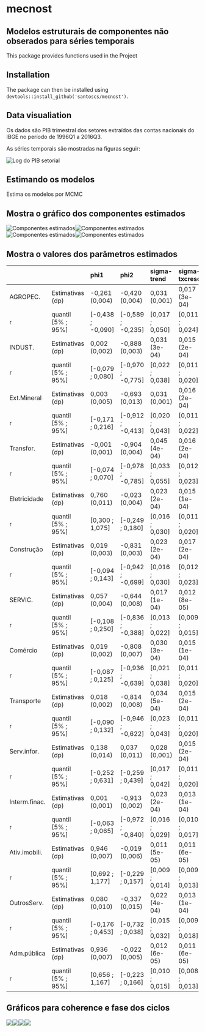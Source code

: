 mecnost
=======

Modelos estruturais de componentes não obserados para séries temporais
----------------------------------------------------------------------

This package provides functions used in the Project

Installation
------------

The package can then be installed using
`devtools::install_github('santoscs/mecnost')`.

Data visualiation
-----------------

Os dados são PIB trimestral dos setores extraídos das contas nacionais
do IBGE no período de 1996Q1 a 2016Q3.

As séries temporais são mostradas na figuras seguir:

![Log do PIB
setorial](README_files/figure-markdown_strict/unnamed-chunk-1-1.png)

Estimando os modelos
--------------------

Estima os modelos por MCMC

Mostra o gráfico dos componentes estimados
------------------------------------------

![Componentes
estimados](README_files/figure-markdown_strict/plot%20uc-1.png)![Componentes
estimados](README_files/figure-markdown_strict/plot%20uc-2.png)![Componentes
estimados](README_files/figure-markdown_strict/plot%20uc-3.png)![Componentes
estimados](README_files/figure-markdown_strict/plot%20uc-4.png)

Mostra o valores dos parâmetros estimados
-----------------------------------------

<table>
<thead>
<tr class="header">
<th></th>
<th></th>
<th align="left">phi1</th>
<th align="left">phi2</th>
<th align="left">sigma-trend</th>
<th align="left">sigma-txcresc</th>
<th align="left">sigma-ciclo</th>
</tr>
</thead>
<tbody>
<tr class="odd">
<td>AGROPEC.</td>
<td>Estimativas (dp)</td>
<td align="left">-0,261 (0,004)</td>
<td align="left">-0,420 (0,004)</td>
<td align="left">0,031 (0,001)</td>
<td align="left">0,017 (3e-04)</td>
<td align="left">0,161 (4e-04)</td>
</tr>
<tr class="even">
<td>r</td>
<td>quantil [5% ; 95%]</td>
<td align="left">[-0,438 ; -0,090]</td>
<td align="left">[-0,589 ; -0,235]</td>
<td align="left">[0,017 ; 0,050]</td>
<td align="left">[0,011 ; 0,024]</td>
<td align="left">[0,139 ; 0,188]</td>
</tr>
<tr class="odd">
<td>INDUST.</td>
<td>Estimativas (dp)</td>
<td align="left">0,002 (0,002)</td>
<td align="left">-0,888 (0,003)</td>
<td align="left">0,031 (3e-04)</td>
<td align="left">0,015 (2e-04)</td>
<td align="left">0,017 (3e-04)</td>
</tr>
<tr class="even">
<td>r</td>
<td>quantil [5% ; 95%]</td>
<td align="left">[-0,079 ; 0,080]</td>
<td align="left">[-0,970 ; -0,775]</td>
<td align="left">[0,022 ; 0,038]</td>
<td align="left">[0,011 ; 0,020]</td>
<td align="left">[0,012 ; 0,025]</td>
</tr>
<tr class="odd">
<td>Ext.Mineral</td>
<td>Estimativas (dp)</td>
<td align="left">0,003 (0,005)</td>
<td align="left">-0,693 (0,013)</td>
<td align="left">0,031 (0,001)</td>
<td align="left">0,016 (2e-04)</td>
<td align="left">0,026 (0,001)</td>
</tr>
<tr class="even">
<td>r</td>
<td>quantil [5% ; 95%]</td>
<td align="left">[-0,171 ; 0,216]</td>
<td align="left">[-0,912 ; -0,413]</td>
<td align="left">[0,020 ; 0,043]</td>
<td align="left">[0,011 ; 0,022]</td>
<td align="left">[0,016 ; 0,038]</td>
</tr>
<tr class="odd">
<td>Transfor.</td>
<td>Estimativas (dp)</td>
<td align="left">-0,001 (0,001)</td>
<td align="left">-0,904 (0,004)</td>
<td align="left">0,045 (4e-04)</td>
<td align="left">0,016 (2e-04)</td>
<td align="left">0,021 (4e-04)</td>
</tr>
<tr class="even">
<td>r</td>
<td>quantil [5% ; 95%]</td>
<td align="left">[-0,074 ; 0,070]</td>
<td align="left">[-0,978 ; -0,785]</td>
<td align="left">[0,033 ; 0,055]</td>
<td align="left">[0,012 ; 0,023]</td>
<td align="left">[0,013 ; 0,033]</td>
</tr>
<tr class="odd">
<td>Eletricidade</td>
<td>Estimativas (dp)</td>
<td align="left">0,760 (0,011)</td>
<td align="left">-0,023 (0,004)</td>
<td align="left">0,023 (2e-04)</td>
<td align="left">0,015 (1e-04)</td>
<td align="left">0,021 (2e-04)</td>
</tr>
<tr class="even">
<td>r</td>
<td>quantil [5% ; 95%]</td>
<td align="left">[0,300 ; 1,075]</td>
<td align="left">[-0,249 ; 0,180]</td>
<td align="left">[0,016 ; 0,030]</td>
<td align="left">[0,011 ; 0,020]</td>
<td align="left">[0,015 ; 0,027]</td>
</tr>
<tr class="odd">
<td>Construção</td>
<td>Estimativas (dp)</td>
<td align="left">0,019 (0,003)</td>
<td align="left">-0,831 (0,003)</td>
<td align="left">0,023 (2e-04)</td>
<td align="left">0,017 (2e-04)</td>
<td align="left">0,017 (1e-04)</td>
</tr>
<tr class="even">
<td>r</td>
<td>quantil [5% ; 95%]</td>
<td align="left">[-0,094 ; 0,143]</td>
<td align="left">[-0,942 ; -0,699]</td>
<td align="left">[0,016 ; 0,030]</td>
<td align="left">[0,012 ; 0,023]</td>
<td align="left">[0,012 ; 0,022]</td>
</tr>
<tr class="odd">
<td>SERVIC.</td>
<td>Estimativas (dp)</td>
<td align="left">0,057 (0,004)</td>
<td align="left">-0,644 (0,008)</td>
<td align="left">0,017 (1e-04)</td>
<td align="left">0,012 (8e-05)</td>
<td align="left">0,015 (2e-04)</td>
</tr>
<tr class="even">
<td>r</td>
<td>quantil [5% ; 95%]</td>
<td align="left">[-0,108 ; 0,250]</td>
<td align="left">[-0,836 ; -0,388]</td>
<td align="left">[0,013 ; 0,022]</td>
<td align="left">[0,009 ; 0,015]</td>
<td align="left">[0,011 ; 0,019]</td>
</tr>
<tr class="odd">
<td>Comércio</td>
<td>Estimativas (dp)</td>
<td align="left">0,019 (0,002)</td>
<td align="left">-0,808 (0,007)</td>
<td align="left">0,030 (3e-04)</td>
<td align="left">0,015 (1e-04)</td>
<td align="left">0,019 (4e-04)</td>
</tr>
<tr class="even">
<td>r</td>
<td>quantil [5% ; 95%]</td>
<td align="left">[-0,087 ; 0,125]</td>
<td align="left">[-0,936 ; -0,639]</td>
<td align="left">[0,021 ; 0,038]</td>
<td align="left">[0,011 ; 0,020]</td>
<td align="left">[0,012 ; 0,028]</td>
</tr>
<tr class="odd">
<td>Transporte</td>
<td>Estimativas (dp)</td>
<td align="left">0,018 (0,002)</td>
<td align="left">-0,814 (0,008)</td>
<td align="left">0,034 (5e-04)</td>
<td align="left">0,015 (2e-04)</td>
<td align="left">0,021 (0,001)</td>
</tr>
<tr class="even">
<td>r</td>
<td>quantil [5% ; 95%]</td>
<td align="left">[-0,090 ; 0,132]</td>
<td align="left">[-0,946 ; -0,622]</td>
<td align="left">[0,023 ; 0,043]</td>
<td align="left">[0,011 ; 0,020]</td>
<td align="left">[0,013 ; 0,032]</td>
</tr>
<tr class="odd">
<td>Serv.infor.</td>
<td>Estimativas (dp)</td>
<td align="left">0,138 (0,014)</td>
<td align="left">0,037 (0,011)</td>
<td align="left">0,028 (0,001)</td>
<td align="left">0,015 (2e-04)</td>
<td align="left">0,031 (5e-04)</td>
</tr>
<tr class="even">
<td>r</td>
<td>quantil [5% ; 95%]</td>
<td align="left">[-0,252 ; 0,631]</td>
<td align="left">[-0,259 ; 0,439]</td>
<td align="left">[0,017 ; 0,042]</td>
<td align="left">[0,011 ; 0,020]</td>
<td align="left">[0,021 ; 0,040]</td>
</tr>
<tr class="odd">
<td>Interm.finac.</td>
<td>Estimativas (dp)</td>
<td align="left">0,001 (0,001)</td>
<td align="left">-0,913 (0,002)</td>
<td align="left">0,023 (2e-04)</td>
<td align="left">0,013 (1e-04)</td>
<td align="left">0,018 (2e-04)</td>
</tr>
<tr class="even">
<td>r</td>
<td>quantil [5% ; 95%]</td>
<td align="left">[-0,063 ; 0,065]</td>
<td align="left">[-0,972 ; -0,840]</td>
<td align="left">[0,016 ; 0,029]</td>
<td align="left">[0,010 ; 0,017]</td>
<td align="left">[0,014 ; 0,024]</td>
</tr>
<tr class="odd">
<td>Ativ.imobili.</td>
<td>Estimativas (dp)</td>
<td align="left">0,946 (0,007)</td>
<td align="left">-0,019 (0,006)</td>
<td align="left">0,011 (5e-05)</td>
<td align="left">0,011 (6e-05)</td>
<td align="left">0,011 (5e-05)</td>
</tr>
<tr class="even">
<td>r</td>
<td>quantil [5% ; 95%]</td>
<td align="left">[0,692 ; 1,177]</td>
<td align="left">[-0,229 ; 0,157]</td>
<td align="left">[0,009 ; 0,014]</td>
<td align="left">[0,009 ; 0,013]</td>
<td align="left">[0,009 ; 0,014]</td>
</tr>
<tr class="odd">
<td>OutrosServ.</td>
<td>Estimativas (dp)</td>
<td align="left">0,080 (0,010)</td>
<td align="left">-0,337 (0,015)</td>
<td align="left">0,022 (4e-04)</td>
<td align="left">0,013 (1e-04)</td>
<td align="left">0,024 (3e-04)</td>
</tr>
<tr class="even">
<td>r</td>
<td>quantil [5% ; 95%]</td>
<td align="left">[-0,176 ; 0,453]</td>
<td align="left">[-0,732 ; 0,038]</td>
<td align="left">[0,015 ; 0,032]</td>
<td align="left">[0,009 ; 0,018]</td>
<td align="left">[0,016 ; 0,032]</td>
</tr>
<tr class="odd">
<td>Adm.pública</td>
<td>Estimativas (dp)</td>
<td align="left">0,936 (0,007)</td>
<td align="left">-0,022 (0,005)</td>
<td align="left">0,012 (6e-05)</td>
<td align="left">0,011 (6e-05)</td>
<td align="left">0,012 (6e-05)</td>
</tr>
<tr class="even">
<td>r</td>
<td>quantil [5% ; 95%]</td>
<td align="left">[0,656 ; 1,167]</td>
<td align="left">[-0,223 ; 0,166]</td>
<td align="left">[0,010 ; 0,015]</td>
<td align="left">[0,008 ; 0,013]</td>
<td align="left">[0,009 ; 0,014]</td>
</tr>
</tbody>
</table>

Gráficos para coherence e fase dos ciclos
-----------------------------------------

![](README_files/figure-markdown_strict/coherence-1.png)![](README_files/figure-markdown_strict/coherence-2.png)![](README_files/figure-markdown_strict/coherence-3.png)![](README_files/figure-markdown_strict/coherence-4.png)
